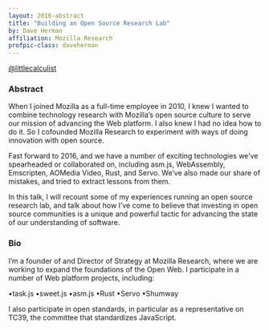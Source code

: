 ```yaml
---
layout: 2016-abstract
title: "Building an Open Source Research Lab"
by: Dave Herman
affiliation: Mozilla Research
profpic-class: daveherman
---
```


[@littlecalculist](https://twitter.com/littlecalculist)


### Abstract

When I joined Mozilla as a full-time employee in 2010, I knew I wanted to
combine technology research with Mozilla’s open source culture to serve our
mission of advancing the Web platform. I also knew I had no idea how to do it.
So I cofounded Mozilla Research to experiment with ways of doing innovation with
open source.

Fast forward to 2016, and we have a number of exciting technologies we’ve
spearheaded or collaborated on, including asm.js, WebAssembly, Emscripten,
AOMedia Video, Rust, and Servo. We’ve also made our share of mistakes, and tried
to extract lessons from them.

In this talk, I will recount some of my experiences running an open source
research lab, and talk about how I’ve come to believe that investing in open
source communities is a unique and powerful tactic for advancing the state of
our understanding of software.

### Bio

I’m a founder of and Director of Strategy at Mozilla Research, where we are
working to expand the foundations of the Open Web. I participate in a number of
Web platform projects, including:

•task.js •sweet.js •asm.js •Rust •Servo •Shumway

I also participate in open standards, in particular as a representative on TC39,
the committee that standardizes JavaScript.